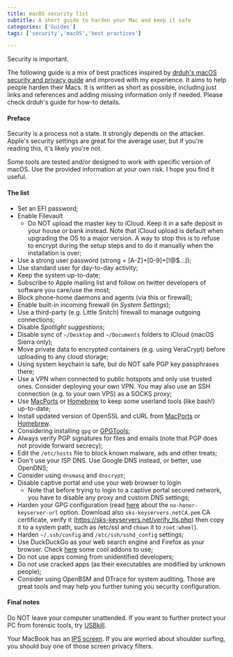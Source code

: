 ```yaml
---
title: macOS security list
subtitle: A short guide to harden your Mac and keep it safe
categories: ['Guides']
tags: ['security','macOS','best practices']

---
```


Security is important.

The following guide is a mix of best practices inspired by [drduh's macOS security and privacy guide](https://github.com/drduh/macOS-Security-and-Privacy-Guide) and improved with my experience. It aims to help people harden their Macs. It is written as short as possible, including just links and references and adding missing information only if needed. Please check drduh's guide for how-to details.

#### Preface

Security is a process not a state. It strongly depends on the attacker. Apple's security settings are great for the average user, but if you're reading this, it's likely you're not.

Some tools are tested and/or designed to work with specific version of macOS. Use the provided information at your own risk. I hope you find it useful.

#### The list

- Set an EFI password;
- Enable Filevault
    - Do NOT upload the master key to iCloud. Keep it in a safe deposit in your house or bank instead. Note that iCloud upload is default when upgrading the OS to a major version. A way to stop this is to refuse to encrypt during the setup steps and to do it manually when the installation is over;
- Use a strong user password (strong = [A-Z]+[0-9]+[!@$...]);
- Use standard user for day-to-day activity;
- Keep the system up-to-date;
- Subscribe to Apple mailing list and follow on twitter developers of software you care/use the most;
- Block phone-home daemons and agents (via this or firewall);
- Enable built-in incoming firewall (in *System Settings*);
- Use a third-party (e.g. Little Snitch) firewall to manage outgoing connections;
- Disable *Spotlight suggestions*;
- Disable sync of `~/Desktop` and `~/Documents` folders to iCloud (macOS Sierra only);
- Move private data to encrypted containers (e.g. using VeraCrypt) before uploading to any cloud storage;
- Using system keychain is safe, but do NOT safe PGP key passphrases there;
- Use a VPN when connected to public hotspots and only use trusted ones. Consider deploying your own VPN. You may also use an SSH connection (e.g. to your own VPS) as a SOCKS proxy;
- Use [MacPorts](http://macports.org) or [Homebrew](http://brew.sh) to keep some userland tools (like bash!) up-to-date;
- Install updated version of OpenSSL and cURL from [MacPorts](http://macports.org) or [Homebrew](http://brew.sh).
- Considering installing `gpg` or [GPGTools](http://gpgtools.org);
- Always verify PGP signatures for files and emails (note that PGP does not provide forward secrecy);
- Edit the `/etc/hosts` file to block known malware, ads and other treats;
- Don't use your ISP DNS. Use Google DNS instead, or better, use OpenDNS;
- Consider using `dnsmasq` and `dnscrypt`;
- Disable captive portal and use your web browser to login
    - Note that before trying to login to a captive portal secured network, you have to disable any proxy and custom DNS settings;
- Harden your GPG configuration (read [here](https://lists.gnupg.org/pipermail/gnupg-users/2016-May/055931.html) about the `no-honor-keyserver-url` option. Download also `sks-keyservers.netCA.pem` CA certificate, verify it (https://sks-keyservers.net/verify_tls.php) then copy it to a system path, such as /etc/ssl and `chown` it to `root:wheel`).
- Harden `~/.ssh/config` and `/etc/ssh/sshd_config` settings;
- Use DuckDuckGo as your web search engine and Firefox as your browser. Check [here](https://github.com/drduh/macOS-Security-and-Privacy-Guide#browser) some cool addons to use;
- Do not use apps coming from unidentified developers;
- Do not use cracked apps (as their executables are modified by unknown people);
- Consider using OpenBSM and DTrace for system auditing. Those are great tools and may help you further tuning you security configuration.

#### Final notes

Do NOT leave your computer unattended. If you want to further protect your PC from forensic tools, try [USBkill](https://github.com/hephaest0s/usbkill).

Your MacBook has an [IPS screen](https://en.wikipedia.org/wiki/IPS_panel). If you are worried about shoulder surfing, you should buy one of those screen privacy filters.

